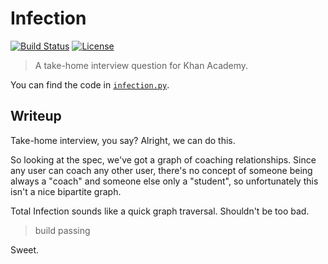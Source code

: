 Infection
=========

[![Build Status](https://api.travis-ci.com/nickfrostatx/infection.svg?token=YeitCXiqqz9YFA7WLxxh)](https://travis-ci.com/nickfrostatx/infection)
[![License](https://img.shields.io/badge/license-MIT-blue.svg)](https://raw.githubusercontent.com/nickfrostatx/infection/master/LICENSE)

> A take-home interview question for Khan Academy.

You can find the code in [``infection.py``](infection.py).

Writeup
-------

Take-home interview, you say? Alright, we can do this.

So looking at the spec, we've got a graph of coaching relationships. Since any
user can coach any other user, there's no concept of someone being always a
"coach" and someone else only a "student", so unfortunately this isn't a nice
bipartite graph.

Total Infection sounds like a quick graph traversal. Shouldn't be too bad.

> build passing

Sweet.
